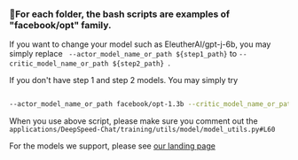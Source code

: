 ### 💁For each folder, the bash scripts are examples of "facebook/opt" family.

If you want to change your model such as EleutherAI/gpt-j-6b, you may simply replace 
`` --actor_model_name_or_path ${step1_path}`` to ``--critic_model_name_or_path ${step2_path} ``.

If you don't have step 1 and step 2 models. You may simply try 
``` bash

--actor_model_name_or_path facebook/opt-1.3b --critic_model_name_or_path facebook/opt-350m
```
When you use above script, please make sure you comment out the 
```applications/DeepSpeed-Chat/training/utils/model/model_utils.py#L60```

For the models we support, please see [our landing page](./../../../README.md#-supported-models-)
